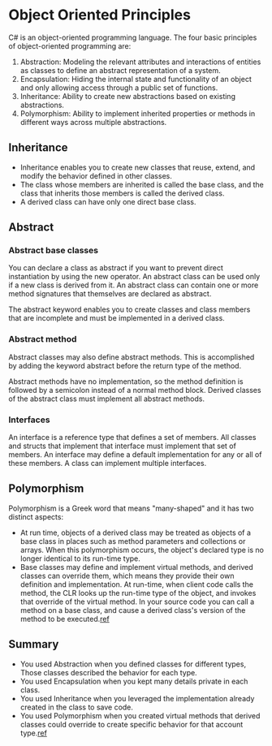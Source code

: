 # Object Oriented Principles
C# is an object-oriented programming language. The four basic principles of object-oriented programming are:

1. Abstraction: Modeling the relevant attributes and interactions of entities as classes to define an abstract representation of a system.
2. Encapsulation: Hiding the internal state and functionality of an object and only allowing access through a public set of functions.
3. Inheritance: Ability to create new abstractions based on existing abstractions.
4. Polymorphism: Ability to implement inherited properties or methods in different ways across multiple abstractions.

## Inheritance
- Inheritance enables you to create new classes that reuse, extend, and modify the behavior defined in other classes. 
- The class whose members are inherited is called the base class, and the class that inherits those members is called the derived class. 
- A derived class can have only one direct base class.

## Abstract
### Abstract base classes
You can declare a class as abstract if you want to prevent direct instantiation by using the new operator. An abstract class can be used only if a new class is derived from it. An abstract class can contain one or more method signatures that themselves are declared as abstract.

The abstract keyword enables you to create classes and class members that are incomplete and must be implemented in a derived class.

### Abstract method
Abstract classes may also define abstract methods. This is accomplished by adding the keyword abstract before the return type of the method.

Abstract methods have no implementation, so the method definition is followed by a semicolon instead of a normal method block. Derived classes of the abstract class must implement all abstract methods. 

### Interfaces
An interface is a reference type that defines a set of members. All classes and structs that implement that interface must implement that set of members. An interface may define a default implementation for any or all of these members. A class can implement multiple interfaces.

## Polymorphism
Polymorphism is a Greek word that means "many-shaped" and it has two distinct aspects:

- At run time, objects of a derived class may be treated as objects of a base class in places such as method parameters and collections or arrays. When this polymorphism occurs, the object's declared type is no longer identical to its run-time type.
- Base classes may define and implement virtual methods, and derived classes can override them, which means they provide their own definition and implementation. At run-time, when client code calls the method, the CLR looks up the run-time type of the object, and invokes that override of the virtual method. In your source code you can call a method on a base class, and cause a derived class's version of the method to be executed.[ref](https://docs.microsoft.com/en-us/dotnet/csharp/fundamentals/object-oriented/polymorphism)

## Summary
- You used Abstraction when you defined classes for different types, Those classes described the behavior for each type.
- You used Encapsulation when you kept many details private in each class.
- You used Inheritance when you leveraged the implementation already created in the class to save code.
- You used Polymorphism when you created virtual methods that derived classes could override to create specific behavior for that account type.[ref](https://docs.microsoft.com/en-us/dotnet/csharp/fundamentals/tutorials/oop)

